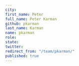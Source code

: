 ```yaml
---
city: 
first_name: Peter
full_name: Peter Karman
github: pkarman
last_name: Karman
name: pkarman
role: 
state: 
twitter: 
redirect_from: "/team/pkarman/"
published: true
---
```


